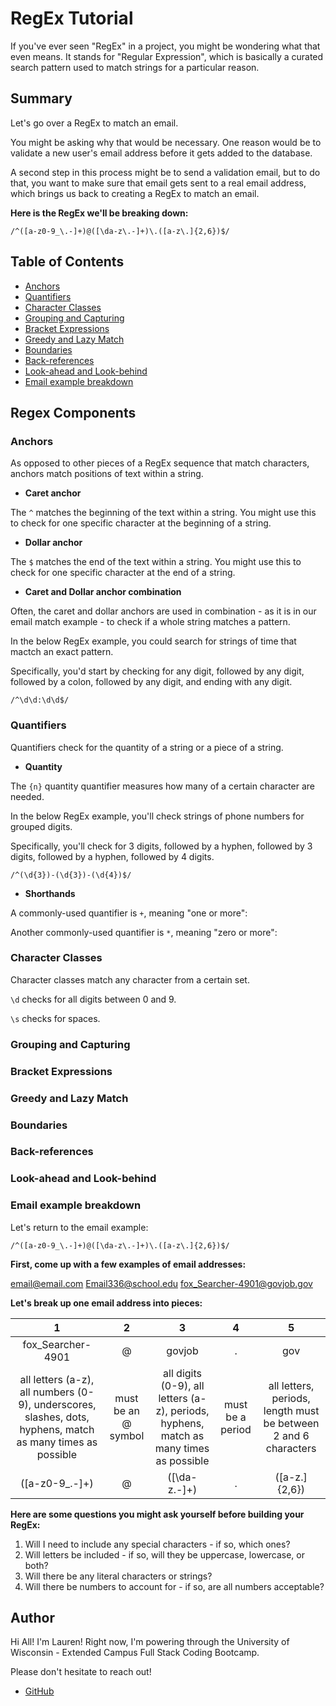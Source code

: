 # RegEx Tutorial

If you've ever seen "RegEx" in a project, you might be wondering what that even means. It stands for "Regular Expression", which is basically a curated search pattern used to match strings for a particular reason.

## Summary

Let's go over a RegEx to match an email. 

You might be asking why that would be necessary. One reason would be to validate a new user's email address before it gets added to the database. 

A second step in this process might be to send a validation email, but to do that, you want to make sure that email gets sent to a real email address, which brings us back to creating a RegEx to match an email.

**Here is the RegEx we'll be breaking down:**
```
/^([a-z0-9_\.-]+)@([\da-z\.-]+)\.([a-z\.]{2,6})$/
```



## Table of Contents

- [Anchors](#anchors)
- [Quantifiers](#quantifiers)
- [Character Classes](#character-classes)
- [Grouping and Capturing](#grouping-and-capturing)
- [Bracket Expressions](#bracket-expressions)
- [Greedy and Lazy Match](#greedy-and-lazy-match)
- [Boundaries](#boundaries)
- [Back-references](#back-references)
- [Look-ahead and Look-behind](#look-ahead-and-look-behind)
- [Email example breakdown](#email-example-breakdown)


## Regex Components

### Anchors

As opposed to other pieces of a RegEx sequence that match characters, anchors match positions of text within a string.


* **Caret anchor**

The `^` matches the beginning of the text within a string. You might use this to check for one specific character at the beginning of a string.


* **Dollar anchor**

The `$` matches the end of the text within a string. You might use this to check for one specific character at the end of a string.


* **Caret and Dollar anchor combination**

Often, the caret and dollar anchors are used in combination - as it is in our email match example - to check if a whole string matches a pattern.

In the below RegEx example, you could search for strings of time that mactch an exact pattern. 

Specifically, you'd start by checking for any digit, followed by any digit, followed by a colon, followed by any digit, and ending with any digit.
```
/^\d\d:\d\d$/
```

### Quantifiers

Quantifiers check for the quantity of a string or a piece of a string.


* **Quantity**

The `{n}` quantity quantifier measures how many of a certain character are needed.

In the below RegEx example, you'll check strings of phone numbers for grouped digits. 

Specifically, you'll check for 3 digits, followed by a hyphen, followed by 3 digits, followed by a hyphen, followed by 4 digits.
```
/^(\d{3})-(\d{3})-(\d{4})$/
```

* **Shorthands**


A commonly-used quantifier is `+`, meaning "one or more":

Another commonly-used quantifier is `*`, meaning "zero or more":


### Character Classes


Character classes match any character from a certain set.

`\d` checks for all digits between 0 and 9.

`\s` checks for spaces.

### Grouping and Capturing

### Bracket Expressions

### Greedy and Lazy Match

### Boundaries

### Back-references

### Look-ahead and Look-behind

### Email example breakdown

Let's return to the email example:
```
/^([a-z0-9_\.-]+)@([\da-z\.-]+)\.([a-z\.]{2,6})$/
```

**First, come up with a few examples of email addresses:**

email@email.com
Email336@school.edu
fox_Searcher-4901@govjob.gov

**Let's break up one email address into pieces:**

| 1 | 2 | 3 | 4 | 5 |
| :--: | :--: | :--: | :--: | :--: |
| fox_Searcher-4901 | @ | govjob | . | gov |
| all letters (a-z), all numbers (0-9), underscores, slashes, dots, hyphens, match as many times as possible | must be an @ symbol | all digits (0-9), all letters (a-z), periods, hyphens, match as many times as possible | must be a period | all letters, periods, length must be between 2 and 6 characters |
| ([a-z0-9_\.-]+) | @ | ([\da-z\.-]+) | \. | ([a-z\.]{2,6}) | 

**Here are some questions you might ask yourself before building your RegEx:**

1. Will I need to include any special characters - if so, which ones?
2. Will letters be included - if so, will they be uppercase, lowercase, or both?
3. Will there be any literal characters or strings?
4. Will there be numbers to account for - if so, are all numbers acceptable? 

## Author

Hi All! I'm Lauren! Right now, I'm powering through the University of Wisconsin - Extended Campus Full Stack Coding Bootcamp. 

Please don't hesitate to reach out!

- [GitHub](https://github.com/GrohTech)
